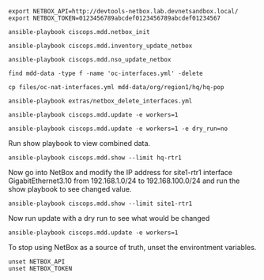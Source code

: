 ```
export NETBOX_API=http://devtools-netbox.lab.devnetsandbox.local/
export NETBOX_TOKEN=0123456789abcdef0123456789abcdef01234567
```

```
ansible-playbook ciscops.mdd.netbox_init
```

```
ansible-playbook ciscops.mdd.inventory_update_netbox
```

```
ansible-playbook ciscops.mdd.nso_update_netbox
```

```
find mdd-data -type f -name 'oc-interfaces.yml' -delete
```

```
cp files/oc-nat-interfaces.yml mdd-data/org/region1/hq/hq-pop
```

```
ansible-playbook extras/netbox_delete_interfaces.yml
```

```
ansible-playbook ciscops.mdd.update -e workers=1
```

```
ansible-playbook ciscops.mdd.update -e workers=1 -e dry_run=no
```

Run show playbook to view combined data.

```
ansible-playbook ciscops.mdd.show --limit hq-rtr1
```

Now go into NetBox and modify the IP address for site1-rtr1 interface GigabitEthernet3.10 from 192.168.1.0/24 to 192.168.100.0/24 and run the show playbook to see changed value.

```
ansible-playbook ciscops.mdd.show --limit site1-rtr1
```

Now run update with a dry run to see what would be changed

```
ansible-playbook ciscops.mdd.update -e workers=1
```

To stop using NetBox as a source of truth, unset the environtment variables.

```
unset NETBOX_API
unset NETBOX_TOKEN
```